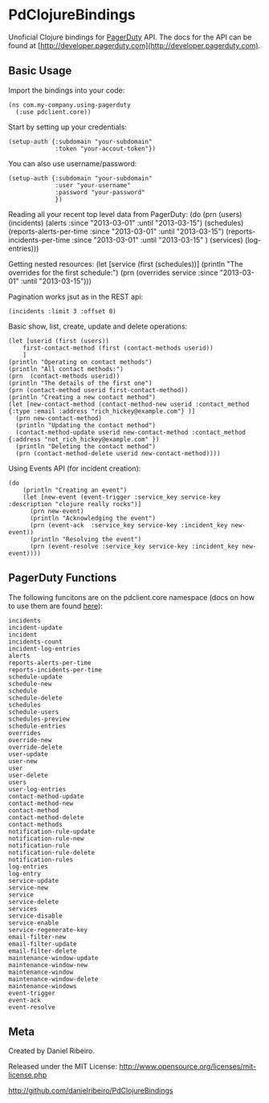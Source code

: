 # PdClojureBindings

Unoficial Clojure bindings for [PagerDuty](http://www.pagerduty.com) API. The docs for the API can be found at [http://developer.pagerduty.com](http://developer.pagerduty.com).

## Basic Usage

Import the bindings into your code:

    (ns com.my-company.using-pagerduty
      (:use pdclient.core))


Start by setting up your credentials:

    (setup-auth {:subdomain "your-subdomain"
                 :token "your-accout-token"})

You can also use username/password:

    (setup-auth {:subdomain "your-subdomain"
                 :user "your-username"
                 :password "your-password"
                 })

Reading all your recent top level data from PagerDuty:
    (do
        (prn
          (users)
          (incidents)
          (alerts :since "2013-03-01" :until "2013-03-15")
          (schedules)
          (reports-alerts-per-time :since "2013-03-01" :until "2013-03-15")
          (reports-incidents-per-time :since "2013-03-01" :until "2013-03-15" )
          (services)
          (log-entries)))

Getting nested resources:
     (let [service (first (schedules))]
        (println "The overrides for the first schedule:")
        (prn (overrides service :since "2013-03-01" :until "2013-03-15")))

Pagination works jsut as in the REST api:

    (incidents :limit 3 :offset 0)


Basic show, list, create, update and delete operations:

    (let [userid (first (users))
        first-contact-method (first (contact-methods userid))
        ]
    (println "Operating on contact methods")
    (println "All contact methods:")
    (prn  (contact-methods userid))
    (println "The details of the first one")
    (prn (contact-method userid first-contact-method))
    (println "Creating a new contact method")
    (let [new-contact-method (contact-method-new userid :contact_method {:type :email :address "rich_hickey@example.com"} )]
      (prn new-contact-method)
      (println "Updating the contact method")
      (contact-method-update userid new-contact-method :contact_method {:address "not_rich_hickey@example.com" })
      (println "Deleting the contact method")
      (prn (contact-method-delete userid new-contact-method))))


Using Events API (for incident creation):

    (do
        (println "Creating an event")
        (let [new-event (event-trigger :service_key service-key :description "clojure really rocks")]
          (prn new-event)
          (println "Acknowledging the event")
          (prn (event-ack  :service_key service-key :incident_key new-event))
          (println "Resolving the event")
          (prn (event-resolve :service_key service-key :incident_key new-event))))


## PagerDuty Functions

The following funcitons are on the pdclient.core namespace (docs on how to use them are found [here](http://developer.pagerduty.com)):

    incidents
    incident-update
    incident
    incidents-count
    incident-log-entries
    alerts
    reports-alerts-per-time
    reports-incidents-per-time
    schedule-update
    schedule-new
    schedule
    schedule-delete
    schedules
    schedule-users
    schedules-preview
    schedule-entries
    overrides
    override-new
    override-delete
    user-update
    user-new
    user
    user-delete
    users
    user-log-entries
    contact-method-update
    contact-method-new
    contact-method
    contact-method-delete
    contact-methods
    notification-rule-update
    notification-rule-new
    notification-rule
    notification-rule-delete
    notification-rules
    log-entries
    log-entry
    service-update
    service-new
    service
    service-delete
    services
    service-disable
    service-enable
    service-regenerate-key
    email-filter-new
    email-filter-update
    email-filter-delete
    maintenance-window-update
    maintenance-window-new
    maintenance-window
    maintenance-window-delete
    maintenance-windows
    event-trigger
    event-ack
    event-resolve


## Meta

Created by Daniel Ribeiro.

Released under the MIT License: http://www.opensource.org/licenses/mit-license.php

http://github.com/danielribeiro/PdClojureBindings